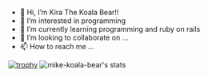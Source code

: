 - 👋 Hi, I’m Kira The Koala Bear!!
- 👀 I’m interested in programming
- 🌱 I’m currently learning programming and ruby on rails 
- 💞️ I’m looking to collaborate on ...
- 📫 How to reach me ...

[![trophy](https://github-profile-trophy.vercel.app/?username=mike-koala-bear&theme=onedark)](https://github.com/mike-koala-bear/github-profile-trophy)
![mike-koala-bear's stats](https://github-readme-stats.vercel.app/api?username=mike-koala-bear&show_icons=true)

<!---
mike-koala-bear/mike-koala-bear is a ✨ special ✨ repository because its `README.md` (this file) appears on your GitHub profile.
You can click the Preview link to take a look at your changes.
--->
